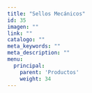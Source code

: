 ```yaml
---
title: "Sellos Mecánicos"
id: 35
imagen: ""
link: ""
catalogo: ""
meta_keywords: ""
meta_description: ""
menu:
  principal:
    parent: 'Productos'
    weight: 34
---
```


